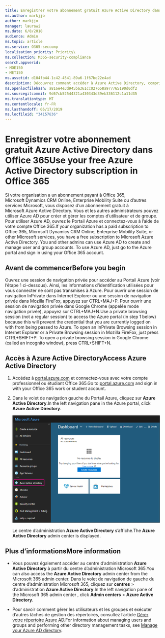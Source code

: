```yaml
---
title: Enregistrer votre abonnement gratuit Azure Active Directory dans Office 365
ms.author: markjjo
author: markjjo
manager: laurawi
ms.date: 6/8/2018
audience: Admin
ms.topic: article
ms.service: O365-seccomp
localization_priority: Priority\
ms.collection: M365-security-compliance
search.appverid:
- MOE150
- MET150
ms.assetid: d104fb44-1c42-4541-89a6-1f67be22e4ad
description: Découvrez comment accéder à Azure Active Directory, compris dans l’abonnement payant à Office 365 de votre organisation.
ms.openlocfilehash: a816e4e3d945ba361cc027658a977765190d0df2
ms.sourcegitcommit: 9d67cb52544321a430343d39eb336112c1a11d35
ms.translationtype: MT
ms.contentlocale: fr-FR
ms.lasthandoff: 05/17/2019
ms.locfileid: "34157836"
---
```

# <a name="use-your-free-azure-active-directory-subscription-in-office-365"></a><span data-ttu-id="3ffc1-103">Enregistrer votre abonnement gratuit Azure Active Directory dans Office 365</span><span class="sxs-lookup"><span data-stu-id="3ffc1-103">Use your free Azure Active Directory subscription in Office 365</span></span>

<span data-ttu-id="3ffc1-p101">Si votre organisation a un abonnement payant à Office 365, Microsoft Dynamics CRM Online, Enterprise Mobility Suite ou d’autres services Microsoft, vous disposez d’un abonnement gratuit à Microsoft Azure Active Directory. Vous et les autres administrateurs pouvez utiliser Azure AD pour créer et gérer les comptes d’utilisateur et de groupe. Pour utiliser Azure AD, ouvrez le Portail Azure et connectez-vous à l’aide de votre compte Office 365.</span><span class="sxs-lookup"><span data-stu-id="3ffc1-p101">If your organization has a paid subscription to Office 365, Microsoft Dynamics CRM Online, Enterprise Mobility Suite, or other Microsoft services, you have a free subscription to Microsoft Azure Active Directory. You and other admins can use Azure AD to create and manage user and group accounts. To use Azure AD, just go to the Azure portal and sign in using your Office 365 account.</span></span>
  
## <a name="before-you-begin"></a><span data-ttu-id="3ffc1-107">Avant de commencer</span><span class="sxs-lookup"><span data-stu-id="3ffc1-107">Before you begin</span></span>

<span data-ttu-id="3ffc1-p102">Ouvrez une session de navigation privée pour accéder au Portail Azure (voir l’étape 1 ci-dessous). Ainsi, les informations d’identification utilisées pour vous connecter ne sont pas transmises à Azure. Pour ouvrir une session de navigation InPrivate dans Internet Explorer ou une session de navigation privée dans Mozilla FireFox, appuyez sur CTRL+MAJ+P. Pour ouvrir une session de navigation privée dans Google Chrome (appelée mode navigation privée), appuyez sur CTRL+MAJ+N.</span><span class="sxs-lookup"><span data-stu-id="3ffc1-p102">Use a private browsing session (not a regular session) to access the Azure portal (in step 1 below) because this will prevent the credential that you are currently logged on with from being passed to Azure. To open an InPrivate Browsing session in Internet Explorer or a Private Browsing session in Mozilla FireFox, just press CTRL+SHIFT+P. To open a private browsing session in Google Chrome (called an incognito window), press CTRL+SHIFT+N.</span></span>
  
## <a name="access-azure-active-directory"></a><span data-ttu-id="3ffc1-111">Accès à Azure Active Directory</span><span class="sxs-lookup"><span data-stu-id="3ffc1-111">Access Azure Active Directory</span></span>

1. <span data-ttu-id="3ffc1-112">Accédez à [portal.azure.com](https://portal.azure.com) et connectez-vous avec votre compte professionnel ou étudiant Office 365.</span><span class="sxs-lookup"><span data-stu-id="3ffc1-112">Go to [portal.azure.com](https://portal.azure.com) and sign in with your Office 365 work or student account.</span></span> 
    
2. <span data-ttu-id="3ffc1-113">Dans le volet de navigation gauche du Portail Azure, cliquez sur **Azure Active Directory**.</span><span class="sxs-lookup"><span data-stu-id="3ffc1-113">In the left navigation pane in the Azure portal, click **Azure Active Directory**.</span></span>
    
    ![Cliquez sur Azure Active Directory dans le volet de navigation gauche dans le Portail Azure.](media/97d2d72f-ac20-46ab-898c-851f6009b453.png)
  
    <span data-ttu-id="3ffc1-115">Le centre d’administration **Azure Active Directory** s’affiche.</span><span class="sxs-lookup"><span data-stu-id="3ffc1-115">The **Azure Active Directory** admin center is displayed.</span></span> 
    
## <a name="more-information"></a><span data-ttu-id="3ffc1-116">Plus d’informations</span><span class="sxs-lookup"><span data-stu-id="3ffc1-116">More information</span></span>

- <span data-ttu-id="3ffc1-117">Vous pouvez également accéder au centre d’administration **Azure Active Directory** à partir du centre d’administration Microsoft 365.</span><span class="sxs-lookup"><span data-stu-id="3ffc1-117">You can also access the **Azure Active Directory** admin center from the Microsoft 365 admin center.</span></span> <span data-ttu-id="3ffc1-118">Dans le volet de navigation de gauche du centre d’administration Microsoft 365, cliquez sur **centres** \> d’administration **Azure Active Directory**.</span><span class="sxs-lookup"><span data-stu-id="3ffc1-118">In the left navigation pane of the Microsoft 365 admin center , click **Admin centers** \> **Azure Active Directory**.</span></span>
    
- <span data-ttu-id="3ffc1-119">Pour savoir comment gérer les utilisateurs et les groupes et exécuter d’autres tâches de gestion des répertoires, consultez l’article [Gérer votre répertoire Azure AD](https://docs.microsoft.com/azure/active-directory/active-directory-administer).</span><span class="sxs-lookup"><span data-stu-id="3ffc1-119">For information about managing users and groups and performing other directory management tasks, see [Manage your Azure AD directory](https://docs.microsoft.com/azure/active-directory/active-directory-administer).</span></span>
